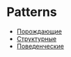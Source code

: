 # Patterns
* [Порождающие](https://github.com/SijyKijy/Patterns/tree/master/Patterns/PatternsExample/Creationals)
* [Структурные](https://github.com/SijyKijy/Patterns/tree/master/Patterns/PatternsExample/Structural)
* [Поведенческие](https://github.com/SijyKijy/Patterns/tree/master/Patterns/PatternsExample/Behavioral)
